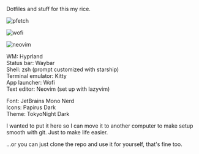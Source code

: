 Dotfiles and stuff for this my rice.

![pfetch](https://github.com/user-attachments/assets/c45ca5e5-5748-42f6-887d-7d95aba0e7bd)

![wofi](https://github.com/user-attachments/assets/695e339a-a30e-4636-9607-35e03855f690)

![neovim](https://github.com/user-attachments/assets/b42a9b22-0c11-4706-a33f-7a10e955781c)

WM: Hyprland<br>
Status bar: Waybar<br>
Shell: zsh (prompt customized with starship)<br>
Terminal emulator: Kitty<br>
App launcher: Wofi<br>
Text editor: Neovim (set up with lazyvim)<br>

Font: JetBrains Mono Nerd<br>
Icons: Papirus Dark<br>
Theme: TokyoNight Dark

I wanted to put it here so I can move it to another computer to make setup smooth with git. Just to make life easier.<br>

...or you can just clone the repo and use it for yourself, that's fine too.
